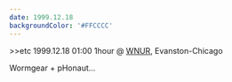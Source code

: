 ```yaml
---
date: 1999.12.18
backgroundColor: '#FFCCCC'
---
```


\>>etc 1999.12.18 01:00 1hour @ [WNUR](http://www.wnur.org/), Evanston-Chicago  

Wormgear + pHonaut...